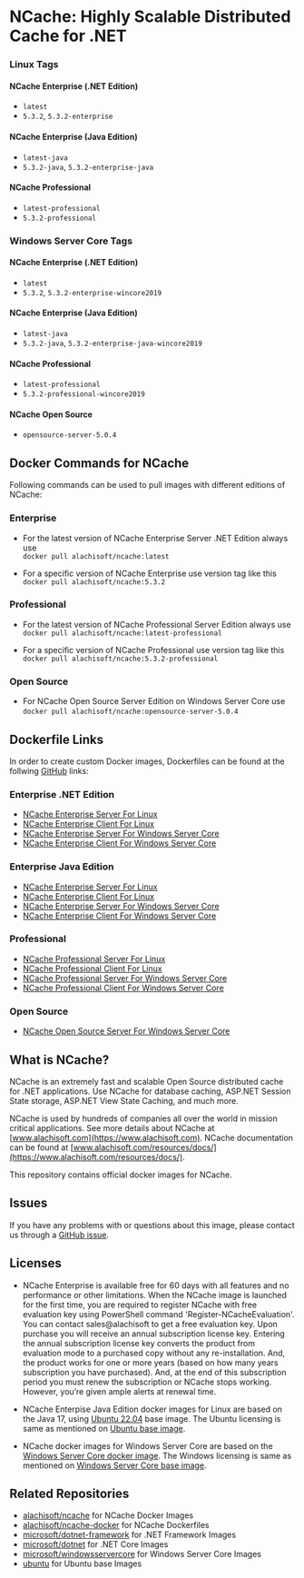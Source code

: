 # NCache: Highly Scalable Distributed Cache for .NET

### Linux Tags

#### NCache Enterprise (.NET Edition)
*   `latest`
*   `5.3.2`, `5.3.2-enterprise`

#### NCache Enterprise (Java Edition)
*   `latest-java`
*   `5.3.2-java`, `5.3.2-enterprise-java`

#### NCache Professional

*   `latest-professional`
*   `5.3.2-professional`


### Windows Server Core Tags

#### NCache Enterprise (.NET Edition)

*   `latest`
*   `5.3.2`, `5.3.2-enterprise-wincore2019`

#### NCache Enterprise (Java Edition)

*   `latest-java`
*   `5.3.2-java`, `5.3.2-enterprise-java-wincore2019`

#### NCache Professional

*   `latest-professional`
*   `5.3.2-professional-wincore2019`

#### NCache Open Source

*   `opensource-server-5.0.4`


## Docker Commands for NCache

Following commands can be used to pull images with different editions of NCache:

### Enterprise

*   For the latest version of NCache Enterprise Server .NET Edition always use  
     `docker pull alachisoft/ncache:latest`

*   For a specific version of NCache Enterprise use version tag like this  
     `docker pull alachisoft/ncache:5.3.2`
 
### Professional

*   For the latest version of NCache Professional Server Edition always use  
     `docker pull alachisoft/ncache:latest-professional`

*   For a specific version of NCache Professional use version tag like this  
     `docker pull alachisoft/ncache:5.3.2-professional`

### Open Source

*   For NCache Open Source Server Edition on Windows Server Core use    
      `docker pull alachisoft/ncache:opensource-server-5.0.4`


## Dockerfile Links

In order to create custom Docker images, Dockerfiles can be found at the follwing [GitHub](https://github.com/Alachisoft/NCache-Docker) links:

### Enterprise .NET Edition

*   [NCache Enterprise Server For Linux](https://github.com/Alachisoft/NCache-Docker/blob/master/enterprise/dotnet-edition/server/Linux/Dockerfile)
*   [NCache Enterprise Client For Linux](https://github.com/Alachisoft/NCache-Docker/blob/master/enterprise/dotnet-edition/client/Linux/Dockerfile)
*   [NCache Enterprise Server For Windows Server Core](https://github.com/Alachisoft/NCache-Docker/blob/master/enterprise/dotnet-edition/server/WindowServer/Dockerfile)
*   [NCache Enterprise Client For Windows Server Core](https://github.com/Alachisoft/NCache-Docker/blob/master/enterprise/dotnet-edition/client/WindowServer/Dockerfile)

### Enterprise Java Edition

*   [NCache Enterprise Server For Linux](https://github.com/Alachisoft/NCache-Docker/blob/master/enterprise/java-edition/server/Linux/Dockerfile)
*   [NCache Enterprise Client For Linux](https://github.com/Alachisoft/NCache-Docker/blob/master/enterprise/java-edition/client/Linux/Dockerfile)
*   [NCache Enterprise Server For Windows Server Core](https://github.com/Alachisoft/NCache-Docker/blob/master/enterprise/java-edition/server/WindowServer/Dockerfile)
*   [NCache Enterprise Client For Windows Server Core](https://github.com/Alachisoft/NCache-Docker/blob/master/enterprise/java-edition/client/WindowServer/Dockerfile)

### Professional

*   [NCache Professional Server For Linux](https://github.com/Alachisoft/NCache-Docker/blob/master/professional/server/Linux/Dockerfile)
*   [NCache Professional Client For Linux](https://github.com/Alachisoft/NCache-Docker/blob/master/professional/client/Linux/Dockerfile)
*   [NCache Professional Server For Windows Server Core](https://github.com/Alachisoft/NCache-Docker/blob/master/professional/server/WindowServer/Dockerfile)
*   [NCache Professional Client For Windows Server Core](https://github.com/Alachisoft/NCache-Docker/blob/master/professional/client/WindowServer/Dockerfile)

### Open Source

*   [NCache Open Source Server For Windows Server Core](https://github.com/Alachisoft/NCache-Docker/blob/master/opensource/server/WindowServer/Server/Dockerfile)


## What is NCache?

NCache is an extremely fast and scalable Open Source distributed cache for .NET applications. Use NCache for database caching, ASP.NET Session State storage, ASP.NET View State Caching, and much more.

NCache is used by hundreds of companies all over the world in mission critical applications. See more details about NCache at [www.alachisoft.com](https://www.alachisoft.com). NCache documentation can be found at [www.alachisoft.com/resources/docs/](https://www.alachisoft.com/resources/docs/).

This repository contains official docker images for NCache.

## Issues

If you have any problems with or questions about this image, please contact us through a [GitHub issue](https://github.com/Alachisoft/NCache-Docker/issues).

## Licenses

*   NCache Enterprise is available free for 60 days with all features and no performance or other limitations. When the NCache image is launched for the first time, you are required to register NCache with free evaluation key using PowerShell command 'Register-NCacheEvaluation'. You can contact sales@alachisoft to get a free evaluation key. Upon purchase you will receive an annual subscription license key. Entering the annual subscription license key converts the product from evaluation mode to a purchased copy without any re-installation. And, the product works for one or more years (based on how many years subscription you have purchased). And, at the end of this subscription period you must renew the subscription or NCache stops working. However, you’re given ample alerts at renewal time.

*   NCache Enterpise Java Edition docker images for Linux are based on the Java 17, using [Ubuntu 22.04](https://hub.docker.com/_/ubuntu) base image. The Ubuntu licensing is same as mentioned on [Ubuntu base image](https://hub.docker.com/_/ubuntu).

*   NCache docker images for Windows Server Core are based on the [Windows Server Core docker image](https://hub.docker.com/r/microsoft/windowsservercore/). The Windows licensing is same as mentioned on [Windows Server Core base image](https://hub.docker.com/r/microsoft/windowsservercore/).


## Related Repositories

*   [alachisoft/ncache](https://hub.docker.com/r/alachisoft/ncache/) for NCache Docker Images
*   [alachisoft/ncache-docker](https://github.com/Alachisoft/NCache-Docker) for NCache Dockerfiles
*   [microsoft/dotnet-framework](https://hub.docker.com/r/microsoft/dotnet-framework/) for .NET Framework Images
*   [microsoft/dotnet](https://hub.docker.com/r/microsoft/dotnet/) for .NET Core Images
*   [microsoft/windowsservercore](https://hub.docker.com/r/microsoft/windowsservercore/) for Windows Server Core Images
*   [ubuntu](https://hub.docker.com/_/ubuntu) for Ubuntu base Images
  
